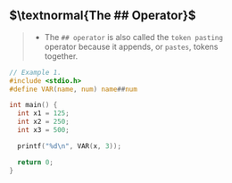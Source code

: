 ## $\textnormal{The ## Operator}$

> - The `## operator` is also called the `token pasting` <br />
    operator because it appends, or `pastes`, tokens <br />
    together.

```c
// Example 1.
#include <stdio.h>
#define VAR(name, num) name##num

int main() {
  int x1 = 125;
  int x2 = 250;
  int x3 = 500;

  printf("%d\n", VAR(x, 3));

  return 0;
}
```
